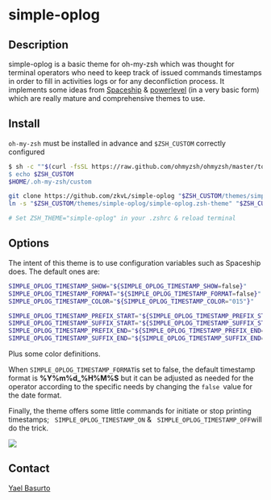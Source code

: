 # simple-oplog

## Description

simple-oplog is a basic theme for oh-my-zsh which was thought for terminal operators who need to keep track of issued commands timestamps in order to fill in activities logs or for any deconfliction process. It implements some ideas from [Spaceship](https://github.com/denysdovhan/spaceship-prompt.git) & [powerlevel](https://github.com/Powerlevel9k/powerlevel9k.git) (in a very basic form) which are really mature and comprehensive themes to use.

## Install

`oh-my-zsh` must be installed in advance and `$ZSH_CUSTOM` correctly configured

```bash
$ sh -c ""$(curl -fsSL https://raw.github.com/ohmyzsh/ohmyzsh/master/tools/install.sh)"
$ echo $ZSH_CUSTOM
$HOME/.oh-my-zsh/custom
```

```bash
git clone https://github.com/zkvL/simple-oplog "$ZSH_CUSTOM/themes/simple-oplog"
ln -s "$ZSH_CUSTOM/themes/simple-oplog/simple-oplog.zsh-theme" "$ZSH_CUSTOM/themes/simple-oplog.zsh-theme"

# Set ZSH_THEME="simple-oplog" in your .zshrc & reload terminal
```

## Options

The intent of this theme is to use configuration variables such as Spaceship does. The default ones are:

```bash
SIMPLE_OPLOG_TIMESTAMP_SHOW="${SIMPLE_OPLOG_TIMESTAMP_SHOW=false}"
SIMPLE_OPLOG_TIMESTAMP_FORMAT="${SIMPLE_OPLOG_TIMESTAMP_FORMAT=false}"
SIMPLE_OPLOG_TIMESTAMP_COLOR="${SIMPLE_OPLOG_TIMESTAMP_COLOR="015"}"

SIMPLE_OPLOG_TIMESTAMP_PREFIX_START="${SIMPLE_OPLOG_TIMESTAMP_PREFIX_START="┌─[ "}"
SIMPLE_OPLOG_TIMESTAMP_SUFFIX_START="${SIMPLE_OPLOG_TIMESTAMP_SUFFIX_START=" - Start ]"}"
SIMPLE_OPLOG_TIMESTAMP_PREFIX_END="${SIMPLE_OPLOG_TIMESTAMP_PREFIX_END="└─[ "}"
SIMPLE_OPLOG_TIMESTAMP_SUFFIX_END="${SIMPLE_OPLOG_TIMESTAMP_SUFFIX_END=" - End   ]"}"
```

Plus some color definitions.

When `SIMPLE_OPLOG_TIMESTAMP_FORMAT`is set to false, the default timestamp format is **%Y%m%d_%H%M%S** but it can be adjusted as needed for the operator according to the specific needs by changing the `false `value for the date format.

Finally, the theme offers some little commands for initiate or stop printing timestamps; ` SIMPLE_OPLOG_TIMESTAMP_ON` & ` SIMPLE_OPLOG_TIMESTAMP_OFF`will do the trick.



![](./render/simple-oplog.gif)

## Contact

[Yael Basurto](https://twitter.com/_zkvL)


